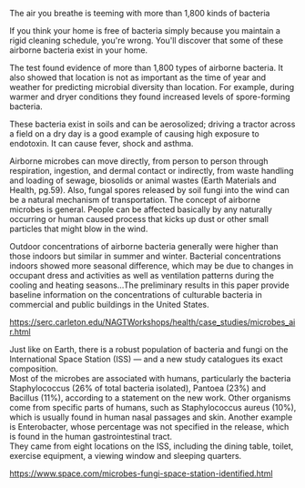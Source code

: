 The air you breathe is teeming with more than 1,800 kinds of bacteria

If you think your home is free of bacteria simply because you maintain a rigid cleaning schedule, you're wrong. You'll discover that some of these airborne bacteria exist in your home.

The test found evidence of more than 1,800 types of airborne bacteria. It also showed that location is not as important as the time of year and weather for predicting microbial diversity than location. For example, during warmer and dryer conditions they found increased levels of spore-forming bacteria. 

These bacteria exist in soils and can be aerosolized; driving a tractor across a field on a dry day is a good example of causing high exposure to endotoxin. It can cause fever, shock and asthma.

Airborne microbes can move directly, from person to person through respiration, ingestion, and dermal contact or indirectly, from waste handling and loading of sewage, biosolids or animal wastes (Earth Materials and Health, pg.59). Also, fungal spores released by soil fungi into the wind can be a natural mechanism of transportation. The concept of airborne microbes is general. People can be affected basically by any naturally occurring or human caused process that kicks up dust or other small particles that might blow in the wind.

Outdoor concentrations of airborne bacteria generally were higher than those indoors but similar in summer and winter. Bacterial concentrations indoors showed more seasonal difference, which may be due to changes in occupant dress and activities as well as ventilation patterns during the cooling and heating seasons...The preliminary results in this paper provide baseline information on the concentrations of culturable bacteria in commercial and public buildings in the United States. 


https://serc.carleton.edu/NAGTWorkshops/health/case_studies/microbes_air.html

Just like on Earth, there is a robust population of bacteria and fungi on the International Space Station (ISS) — and a new study catalogues its exact composition.  
Most of the microbes are associated with humans, particularly the bacteria Staphylococcus (26% of total bacteria isolated), Pantoea (23%) and Bacillus (11%), according to a statement on the new work. Other organisms come from specific parts of humans, such as Staphylococcus aureus (10%), which is usually found in human nasal passages and skin. Another example is Enterobacter, whose percentage was not specified in the release, which is found in the human gastrointestinal tract.  
They came from eight locations on the ISS, including the dining table, toilet, exercise equipment, a viewing window and sleeping quarters. 

https://www.space.com/microbes-fungi-space-station-identified.html
